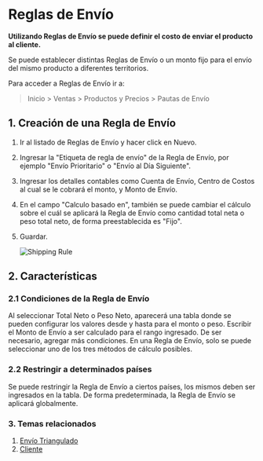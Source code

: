 <!-- add-breadcrumbs -->
# Reglas de Envío

**Utilizando Reglas de Envío se puede definir el costo de enviar el producto al cliente.**

Se puede establecer distintas Reglas de Envío o un monto fijo para el envío del mismo producto a diferentes territorios.

Para acceder a Reglas de Envío ir a:
> Inicio > Ventas > Productos y Precios > Pautas de Envío

## 1. Creación de una Regla de Envío
1. Ir al listado de Reglas de Envío y hacer click en Nuevo.
2. Ingresar la "Etiqueta de regla de envío" de la Regla de Envío,  por ejemplo "Envío Prioritario" o "Envío al Día Siguiente".
3. Ingresar los detalles contables como Cuenta de Envío, Centro de Costos al cual se le cobrará el monto, y Monto de Envío. 
4. En el campo "Calculo basado en", también se puede cambiar el cálculo sobre el cuál se aplicará la Regla de Envío como cantidad total neta o peso total neto, de forma preestablecida es "Fijo".
5. Guardar.

    <img class="screenshot" alt="Shipping Rule" src="{{docs_base_url}}/assets/img/selling/shipping-rule.png">

## 2. Características
### 2.1 Condiciones de la Regla de Envío
Al seleccionar Total Neto o Peso Neto, aparecerá una tabla donde se pueden configurar los valores desde y hasta para el monto o peso. Escribir el Monto de Envío a ser calculado para el rango ingresado. De ser necesario, agregar más condiciones. En una Regla de Envío, solo se puede seleccionar uno de los tres métodos de cálculo posibles. 

### 2.2 Restringir a determinados países
Se puede restringir la Regla de Envío a ciertos países, los mismos deben ser ingresados en la tabla. De forma predeterminada, la Regla de Envío se aplicará globalmente. 

### 3. Temas relacionados
1. [Envío Triangulado](/docs/user/manual/es/selling/articles/drop-shipping)
1. [Cliente](/docs/user/manual/es/CRM/customer)
